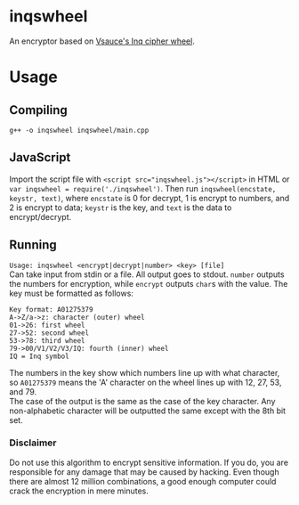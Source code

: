 #  inqswheel
An encryptor based on [Vsauce's Inq cipher wheel](https://www.youtube.com/watch?v=TvsiLV7RLx4).

# Usage
## Compiling
`g++ -o inqswheel inqswheel/main.cpp`
## JavaScript
Import the script file with `<script src="inqswheel.js"></script>` in HTML or `var inqswheel = require('./inqswheel')`. Then run `inqswheel(encstate, keystr, text)`, where `encstate` is 0 for decrypt, 1 is encrypt to numbers, and 2 is encrypt to data; `keystr` is the key, and `text` is the data to encrypt/decrypt.
## Running
`Usage: inqswheel <encrypt|decrypt|number> <key> [file]`  
Can take input from stdin or a file. All output goes to stdout. `number` outputs the numbers for encryption, while `encrypt` outputs `char`s with the value. The key must be formatted as follows:  
```
Key format: A01275379
A->Z/a->z: character (outer) wheel
01->26: first wheel
27->52: second wheel
53->78: third wheel
79->00/V1/V2/V3/IQ: fourth (inner) wheel
IQ = Inq symbol
```  
The numbers in the key show which numbers line up with what character, so `A01275379` means the 'A' character on the wheel lines up with 12, 27, 53, and 79.  
The case of the output is the same as the case of the key character. Any non-alphabetic character will be outputted the same except with the 8th bit set.  

### Disclaimer
Do not use this algorithm to encrypt sensitive information. If you do, you are responsible for any damage that may be caused by hacking. Even though there are almost 12 million combinations, a good enough computer could crack the encryption in mere minutes. 
